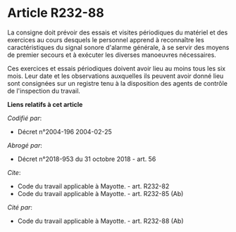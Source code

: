 # Article R232-88

La consigne doit prévoir des essais et visites périodiques du matériel et des exercices au cours desquels le personnel
apprend à reconnaître les caractéristiques du signal sonore d'alarme générale, à se servir des moyens de premier secours et à
exécuter les diverses manoeuvres nécessaires.

Ces exercices et essais périodiques doivent avoir lieu au moins tous les six mois. Leur date et les observations auxquelles
ils peuvent avoir donné lieu sont consignées sur un registre tenu à la disposition des agents de contrôle de l'inspection du
travail.

**Liens relatifs à cet article**

_Codifié par_:

  - Décret n°2004-196 2004-02-25

_Abrogé par_:

  - Décret n°2018-953 du 31 octobre 2018 - art. 56

_Cite_:

  - Code du travail applicable à Mayotte. - art. R232-82
  - Code du travail applicable à Mayotte. - art. R232-85 (Ab)

_Cité par_:

  - Code du travail applicable à Mayotte. - art. R232-88 (Ab)
